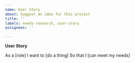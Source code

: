 ```yaml
---
name: User Story
about: Suggest an idea for this project
title: ''
labels: needs-research, user-story
assignees: ''

---
```


**User Story**

As a [role]
I want to [do a thing]
So that I [can meet my needs]
